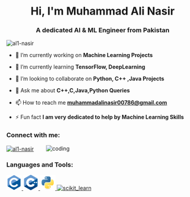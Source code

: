 
<h1 align="center">Hi, I'm Muhammad Ali Nasir</h1>
<h3 align="center">A dedicated AI & ML Engineer from Pakistan</h3>

<p align="left"> <img src="https://komarev.com/ghpvc/?username=al1-nasir&label=Profile%20views&color=0e75b6&style=flat" alt="al1-nasir" /> </p>

- 🔭 I’m currently working on **Machine Learning Projects**

- 🌱 I’m currently learning **TensorFlow, DeepLearning**

- 👯 I’m looking to collaborate on **Python, C++ ,Java Projects**

- 💬 Ask me about **C++,C,Java,Python Queries**

- 📫 How to reach me **muhammadalinasir00786@gmail.com**
 
- ⚡ Fun fact **I am very dedicated to help by Machine Learning Skills**

<h3 align="left">Connect with me:</h3>
<p align="left">
<img align="right" alt="coding" width="400" src="https://user-images.githubusercontent.com/55389276/140866485-8fb1c876-9a8f-4d6a-98dc-08c4981eaf70.gif">
<a href="https://linkedin.com/in/al1-nasir" target="blank"><img align="center" src="https://raw.githubusercontent.com/rahuldkjain/github-profile-readme-generator/master/src/images/icons/Social/linked-in-alt.svg" alt="al1-nasir" height="30" width="40" /></a>
</p>

<h3 align="left">Languages and Tools:</h3>
<p align="left"> <a href="https://www.cprogramming.com/" target="_blank" rel="noreferrer"> <img src="https://raw.githubusercontent.com/devicons/devicon/master/icons/c/c-original.svg" alt="c" width="40" height="40"/> </a> <a href="https://www.w3schools.com/cpp/" target="_blank" rel="noreferrer"> <img src="https://raw.githubusercontent.com/devicons/devicon/master/icons/cplusplus/cplusplus-original.svg" alt="cplusplus" width="40" height="40"/> </a> <a href="https://www.python.org" target="_blank" rel="noreferrer"> <img src="https://raw.githubusercontent.com/devicons/devicon/master/icons/python/python-original.svg" alt="python" width="40" height="40"/> </a> <a href="https://scikit-learn.org/" target="_blank" rel="noreferrer"> <img src="https://upload.wikimedia.org/wikipedia/commons/0/05/Scikit_learn_logo_small.svg" alt="scikit_learn" width="40" height="40"/> </a> <a href="https://unity.com/" target="_blank" rel="noreferrer">  </a> </p>
